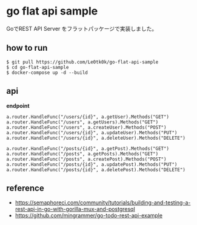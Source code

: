 # go flat api sample
GoでREST API Server をフラットパッケージで実装しました。

## how to run

```
$ git pull https://github.com/Le0tk0k/go-flat-api-sample
$ cd go-flat-api-sample
$ docker-compose up -d --build
```

## api

**endpoint**

```
a.router.HandleFunc("/users/{id}", a.getUser).Methods("GET")
a.router.HandleFunc("/users", a.getUsers).Methods("GET")
a.router.HandleFunc("/users", a.createUser).Methods("POST")
a.router.HandleFunc("/users/{id}", a.updateUser).Methods("PUT")
a.router.HandleFunc("/users/{id}", a.deleteUser).Methods("DELETE")

a.router.HandleFunc("/posts/{id}", a.getPost).Methods("GET")
a.router.HandleFunc("/posts", a.getPosts).Methods("GET")
a.router.HandleFunc("/posts", a.createPost).Methods("POST")
a.router.HandleFunc("/posts/{id}", a.updatePost).Methods("PUT")
a.router.HandleFunc("/posts/{id}", a.deletePost).Methods("DELETE")
```

## reference

- https://semaphoreci.com/community/tutorials/building-and-testing-a-rest-api-in-go-with-gorilla-mux-and-postgresql  
- https://github.com/mingrammer/go-todo-rest-api-example
